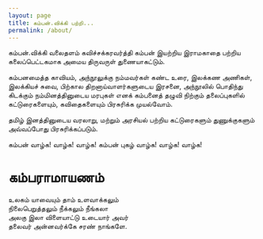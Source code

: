 ```yaml
---
layout: page
title: கம்பன்.விக்கி பற்றி...
permalink: /about/
---
```


கம்பன்.விக்கி வலைதளம் கவிச்சக்கரவர்த்தி கம்பன் இயற்றிய இராமகாதை பற்றிய கலைப்பெட்டகமாக அமைய திருவருள் துணையாகட்டும்.

கம்பனமைத்த காவியம், அந்நூலுக்கு நம்மவர்கள் கண்ட உரை, இலக்கண அணிகள், இலக்கியச் சுவை, பிற்கால திறனாய்வாளர்களுடைய இரசனை, அந்நூலில் பொதிந்து கிடக்கும் நம்மினத்தினுடைய மரபுகள் எனக் கம்பனைத் தழுவி நிற்கும் தலைப்புகளில் கட்டுரைகளையும், கவிதைகளையும் பிரசுரிக்க முயல்வோம்.  


தமிழ் இனத்தினுடைய வரலாறு, மற்றும் அரசியல் பற்றிய கட்டுரைகளும் துணுக்குகளும் அவ்வப்போது பிரசுரிக்கப்படும்.

கம்பன் வாழ்க!    வாழ்க! வாழ்க!
கம்பன் புகழ் வாழ்க! வாழ்க! வாழ்க!

<h1> கம்பராமாயணம் </h1>
<p>
  உலகம் யாவையும் தாம் உளவாக்கலும் <br>
  நிலைபெறுத்தலும் நீக்கலும் நீங்கலா <br>
  அலகு இலா விளையாட்டு உடையார் அவர் <br>
  தலைவர் அன்னவர்க்கே சரண் நாங்களே. <br>
</p>